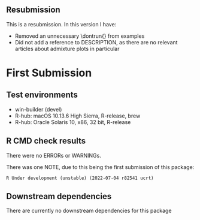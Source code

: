 ## Resubmission
This is a resubmission. In this version I have:

* Removed an unnecessary \dontrun{} from examples
* Did not add a reference to DESCRIPTION, as there are no relevant articles about admixture plots in particular

# First Submission

## Test environments

* win-builder (devel)
* R-hub: macOS 10.13.6 High Sierra, R-release, brew
* R-hub: Oracle Solaris 10, x86, 32 bit, R-release

## R CMD check results
There were no ERRORs or WARNINGs. 

There was one NOTE, due to this being the first submission of this package: 

`R Under development (unstable) (2022-07-04 r82541 ucrt)`

## Downstream dependencies
There are currently no downstream dependencies for this package